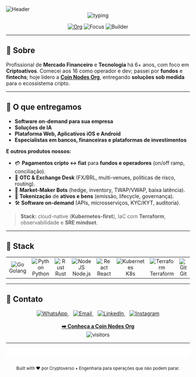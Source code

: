 <!-- =====================================================================
README por @Cryptoverso — 
Org: Coin-Nodes → https://github.com/Coin-Nodes
https://github.com/Cryptoverso?tab=overview&from=2025-08-01&to=2025-08-18
===================================================================== -->

<!-- ========== HERO / HEADER ========== -->
<picture>
  <source media="(prefers-color-scheme: dark)" srcset="https://capsule-render.vercel.app/api?type=waving&height=180&color=0:00D4FF,50:7C3AED,100:00D4FF&text=Cryptoverso&fontColor=FFFFFF&fontSize=44&animation=fadeIn&section=header&desc=Fintech%20%7C%20Cryptoassets%20%7C%20Market%20Maker%20%7C%20Founder%20%40%20Coin%20Nodes">
  <img alt="Header" src="https://capsule-render.vercel.app/api?type=waving&height=180&color=0:111827,50:404040,100:111827&text=Cryptoverso&fontColor=FFFFFF&fontSize=44&animation=fadeIn&section=header&desc=Fintech%20%7C%20Cryptoassets%20%7C%20Market%20Maker%20%7C%20Founder%20%40%20Coin%20Nodes" />
</picture>

<div align="center">
  <img src="https://readme-typing-svg.demolab.com?font=JetBrains+Mono&size=18&duration=2300&pause=700&color=7C3AED&center=true&vCenter=true&width=900&height=40&lines=Infra+real+para+opera%C3%A7%C3%B5es+que+n%C3%A3o+podem+parar;Pagamentos+%E2%80%A2+OTC+%E2%80%A2+Market+Maker+%E2%80%A2+Tokeniza%C3%A7%C3%A3o;Infra+Real+para+opera%C3%A7%C3%B5es+que+n%C3%A3o+podem+parar;Plataforma+Web+%E2%80%A2+Mobile+IOS+e+Android+%E2%80%A2+Solu%C3%A7%C3%B5es+IA;Bancos+%E2%80%A2+Financeiras+%E2%80%A2+Plataformas+de+Investimentos+%E2%80%A2+OTC;Parceiro+tecnol%C3%B3gico+que+voc%C3%AA+precisa;COIN+NODES+LTDA" alt="typing" />
  
  <!-- Quick badges -->
  <a href="https://github.com/Coin-Nodes"><img alt="Org" src="https://img.shields.io/badge/Coin%20Nodes-ORG-0ea5e9?style=for-the-badge&logo=github" /></a>
  <img alt="Focus" src="https://img.shields.io/badge/Focus-Cryptoassets-7c3aed?style=for-the-badge" />
  <img alt="Builder" src="https://img.shields.io/badge/We%20Build-Real%20Infra-22c55e?style=for-the-badge" />
</div>

---

## 👋 Sobre
Profissional de **Mercado Financeiro** e **Tecnologia** há 6+ anos, com foco em **Criptoativos**. Comecei aos 16 como operador e dev; passei por **fundos** e **fintechs**; hoje lidero a [**Coin Nodes Org**](https://github.com/Coin-Nodes), entregando **soluções sob medida** para o ecossistema cripto.

---

## 🚀 O que entregamos
<!-- Prioriza tecnologia/softwares primeiro, conforme solicitado -->
- **Software on-demand para sua empresa**
- **Soluções de IA**
- **Plataforma Web, Aplicativos iOS e Android**
- **Especialistas em bancos, financeiras e plataformas de investimentos**

**E outros produtos nossos:**
- 💳 **Pagamentos cripto ↔ fiat** para **fundos e operadores** (on/off ramp, conciliação).
- 🏦 **OTC & Exchange Desk** (FX/BRL, multi-venues, políticas de risco, routing).
- 🤖 **Market-Maker Bots** (hedge, inventory, TWAP/VWAP, baixa latência).
- 🧱 **Tokenização** de **ativos e bens** (emissão, lifecycle, governança).
- 🛠️ **Software on-demand** (APIs, microsserviços, KYC/KYT, auditoria).

> **Stack:** cloud-native (**Kubernetes-first**), IaC com **Terraform**, observabilidade e **SRE mindset**.

---

## 🧰 Stack
<div align="center">
  <table>
    <tr>
      <td align="center" width="96">
        <img src="https://cdn.jsdelivr.net/gh/devicons/devicon/icons/go/go-original.svg" width="40" height="40" alt="Go"/><br/>Golang
      </td>
      <td align="center" width="96">
        <img src="https://techstack-generator.vercel.app/python-icon.svg" width="40" height="40" alt="Python"/><br/>Python
      </td>
      <td align="center" width="96">
        <img src="https://www.svgrepo.com/show/376347/rust.svg" width="40" height="40" alt="Rust"/><br/>Rust
      </td>
      <td align="center" width="96">
        <img src="https://cdn.jsdelivr.net/gh/devicons/devicon/icons/nodejs/nodejs-plain.svg" width="40" height="40" alt="NodeJS"/><br/>Node.js
      </td>
      <td align="center" width="96">
        <img src="https://techstack-generator.vercel.app/react-icon.svg" width="40" height="40" alt="React"/><br/>React
      </td>
      <td align="center" width="96">
        <img src="https://cdn.jsdelivr.net/gh/devicons/devicon/icons/kubernetes/kubernetes-plain.svg" width="40" height="40" alt="Kubernetes"/><br/>K8s
      </td>
      <td align="center" width="96">
        <img src="https://cdn.jsdelivr.net/gh/devicons/devicon/icons/terraform/terraform-original.svg" width="40" height="40" alt="Terraform"/><br/>Terraform
      </td>
      <td align="center" width="96">
        <img src="https://cdn.jsdelivr.net/gh/devicons/devicon/icons/git/git-original.svg" width="40" height="40" alt="Git"/><br/>Git
      </td>
    </tr>
  </table>
</div>

---

## 🤝 Contato
<div align="center">
  <a href="https://api.whatsapp.com/send?phone=5511983066335" target="_blank">
    <img alt="WhatsApp" height="40" src="https://www.svgrepo.com/show/452133/whatsapp.svg">
  </a>
  &nbsp;&nbsp;
  <a href="mailto:contact@coinnodes.tech" target="_blank">
    <img alt="Email" height="40" src="https://www.svgrepo.com/show/452213/gmail.svg">
  </a>
  &nbsp;&nbsp;
  <a href="https://www.linkedin.com/in/guilherme-loiola-bb46b822a/" target="_blank">
    <img alt="LinkedIn" height="40" src="https://user-images.githubusercontent.com/52077278/135925928-32dab723-cd9f-4b40-aa16-2397ff1221b3.png">
  </a>
  &nbsp;&nbsp;
  <a href="https://www.instagram.com/coin.nodes/" target="_blank">
    <img alt="Instagram" height="40" src="https://user-images.githubusercontent.com/52077278/135925755-413332a2-0141-4a84-bf74-8fbc05f02734.png">
  </a>
  <br/><br/>
  <a href="https://github.com/Coin-Nodes" target="_blank"><b>➡️ Conheça a Coin Nodes Org</b></a>
  <br/>
  <img src="https://visitcount.itsvg.in/api?id=Coin-Nodes&label=Visitors&color=7c3aed&icon=2&pretty=true" alt="visitors"/>
</div>

---

<!-- Se você já tem ./waves.gif no repo, mantenha. Caso não, comente/ajuste. -->
<div align="center">
  <img src="./waves.gif" alt="Profile Footer" style="width: 100%; height: 24px; max-width: 900px;">
</div>

<p align="center">
  <sub>Built with ❤️ por Cryptoverso • Engenharia para operações que não podem parar.</sub>
</p>
